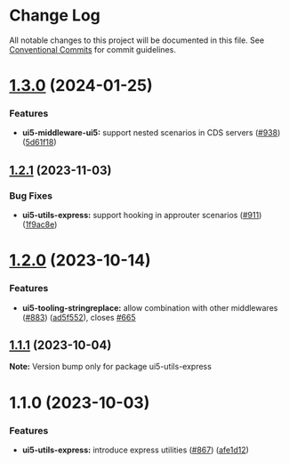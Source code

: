 # Change Log

All notable changes to this project will be documented in this file.
See [Conventional Commits](https://conventionalcommits.org) for commit guidelines.

# [1.3.0](https://github.com/ui5-community/ui5-ecosystem-showcase/compare/ui5-utils-express@1.2.1...ui5-utils-express@1.3.0) (2024-01-25)


### Features

* **ui5-middleware-ui5:** support nested scenarios in CDS servers ([#938](https://github.com/ui5-community/ui5-ecosystem-showcase/issues/938)) ([5d61f18](https://github.com/ui5-community/ui5-ecosystem-showcase/commit/5d61f18f04a624e8f61ec7fa1e8f32e81c43f6b0))





## [1.2.1](https://github.com/ui5-community/ui5-ecosystem-showcase/compare/ui5-utils-express@1.2.0...ui5-utils-express@1.2.1) (2023-11-03)


### Bug Fixes

* **ui5-utils-express:** support hooking in approuter scenarios ([#911](https://github.com/ui5-community/ui5-ecosystem-showcase/issues/911)) ([1f9ac8e](https://github.com/ui5-community/ui5-ecosystem-showcase/commit/1f9ac8ee5d3d607c4ed000d22245dfc5f47252cc))





# [1.2.0](https://github.com/ui5-community/ui5-ecosystem-showcase/compare/ui5-utils-express@1.1.1...ui5-utils-express@1.2.0) (2023-10-14)


### Features

* **ui5-tooling-stringreplace:** allow combination with other middlewares ([#883](https://github.com/ui5-community/ui5-ecosystem-showcase/issues/883)) ([ad5f552](https://github.com/ui5-community/ui5-ecosystem-showcase/commit/ad5f552ded641e974675741380f8e6a106c4c172)), closes [#665](https://github.com/ui5-community/ui5-ecosystem-showcase/issues/665)





## [1.1.1](https://github.com/ui5-community/ui5-ecosystem-showcase/compare/ui5-utils-express@1.1.0...ui5-utils-express@1.1.1) (2023-10-04)

**Note:** Version bump only for package ui5-utils-express





# 1.1.0 (2023-10-03)


### Features

* **ui5-utils-express:** introduce express utilities ([#867](https://github.com/ui5-community/ui5-ecosystem-showcase/issues/867)) ([afe1d12](https://github.com/ui5-community/ui5-ecosystem-showcase/commit/afe1d129b94278f15958039c9e6b80505def7689))
